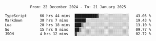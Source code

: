 <div align="center">
<p style="text-align: center;">
<!--START_SECTION:waka-->

```txt
From: 22 December 2024 - To: 21 January 2025

TypeScript      66 hrs 44 mins  ██████████▓░░░░░░░░░░░░░░   43.05 %
Markdown        30 hrs 7 mins   █████░░░░░░░░░░░░░░░░░░░░   19.43 %
Lua             20 hrs 18 mins  ███▒░░░░░░░░░░░░░░░░░░░░░   13.10 %
Go              15 hrs 8 mins   ██▒░░░░░░░░░░░░░░░░░░░░░░   09.77 %
JSON            4 hrs 12 mins   ▓░░░░░░░░░░░░░░░░░░░░░░░░   02.72 %
```

<!--END_SECTION:waka-->
</p>
</div>
